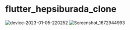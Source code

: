 # flutter_hepsiburada_clone


![device-2023-01-05-220252](https://user-images.githubusercontent.com/79982521/210861216-5a66f628-4119-4534-8680-542d9eff7360.png)
![Screenshot_1672944993](https://user-images.githubusercontent.com/79982521/210861231-f24e3ca1-709c-48b5-a1ee-496f9cab0e42.png)
